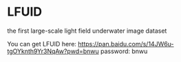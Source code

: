 # LFUID
the first large-scale light field underwater image dataset

You can get LFUID here:
https://pan.baidu.com/s/14JW6u-tgOYknth9Yr3NqAw?pwd=bnwu 
password: bnwu 
